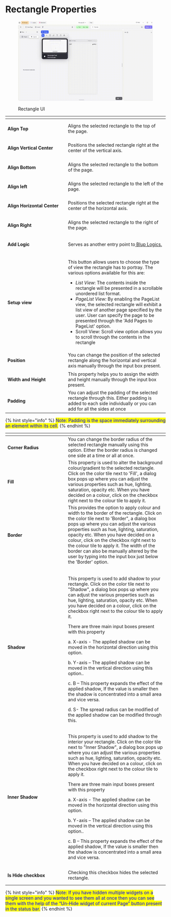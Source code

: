 # Rectangle Properties

<figure><img src="../../../.gitbook/assets/rectangle-ui.gif" alt="Rectangle UI"><figcaption><p>Rectangle UI</p></figcaption></figure>

<table><thead><tr><th width="176"></th><th></th></tr></thead><tbody><tr><td><h4>Align Top</h4></td><td>Aligns the selected rectangle to the top of the page.</td></tr><tr><td><h4>Align Vertical Center</h4></td><td>Positions the selected rectangle right at the center of the vertical axis.</td></tr><tr><td><h4>Align Bottom </h4></td><td>Aligns the selected rectangle to the bottom of the page.</td></tr><tr><td><h4>Align left</h4></td><td>Aligns the selected rectangle to the left of the page.</td></tr><tr><td><h4>Align Horizontal Center</h4></td><td>Positions the selected rectangle right at the center of the horizontal axis.</td></tr><tr><td><h4>Align Right</h4></td><td>Aligns the selected rectangle to the right of the page.</td></tr><tr><td><h4>Add Logic</h4></td><td>Serves as another entry point to<a href="../../logics/"> Blup Logics. </a></td></tr><tr><td><h4>Setup view</h4></td><td><p></p><p>This button allows users to choose the type of view the rectangle has to portray. The various options available for this are:</p><ul><li><em>List View</em>: The contents inside the rectangle will be presented in a scrollable unordered list format.</li><li><em>PageList View:</em> By enabling the PageList view, the selected rectangle will exhibit a list view of another page specified by the user. User can specify the page to be presented through the 'Add Pages to PageList' option.</li><li>Scroll View: Scroll view option allows you to scroll through the contents in the rectangle</li></ul></td></tr><tr><td><h4>Position</h4></td><td>You can change the position of the selected rectangle along the horizontal and vertical axis manually through the input box present.</td></tr><tr><td><h4>Width and Height</h4></td><td>This property helps you to assign the width and height manually through the input box present.</td></tr><tr><td><h4>Padding</h4></td><td>You can adjust the padding of the selected rectangle through this. Either padding is added to each side individually or you can add for all the sides at once</td></tr></tbody></table>

{% hint style="info" %}
<mark style="color:blue;">Note: Padding is the space immediately surrounding an element within its cell.</mark>
{% endhint %}

<table><thead><tr><th width="176"></th><th></th></tr></thead><tbody><tr><td><h4>Corner Radius</h4></td><td>You can change the border radius of the selected rectangle manually using this option. Either the border radius is changed one side at a time or all at once.</td></tr><tr><td><h4>Fill</h4></td><td>This property is used to alter the background colour/gradient to the selected rectangle. Click on the color tile next to 'Fill', a dialog box pops up where you can adjust the various properties such as hue, lighting, saturation, opacity etc. When you have decided on a colour, click on the checkbox right next to the colour tile to apply it.</td></tr><tr><td><h4>Border</h4></td><td>This provides the option to apply colour and width to the border of the rectangle. Click on the color tile next to 'Border", a dialog box pops up where you can adjust the various properties such as hue, lighting, saturation, opacity etc. When you have decided on a colour, click on the checkbox right next to the colour tile to apply it. The width of the border can also be manually altered by the user by typing into the input box just below the 'Border' option.</td></tr><tr><td><h4>Shadow</h4></td><td><h2></h2><p>This property is used to add shadow to your rectangle. Click on the color tile next to "Shadow", a dialog box pops up where you can adjust the various properties such as hue, lighting, saturation, opacity etc. When you have decided on a colour, click on the checkbox right next to the colour tile to apply it. </p><p> There are three main input boxes present with this property</p><p>a. X-axis - The applied shadow can be moved in the horizontal direction using this option.</p><p>b. Y-axis – The applied shadow can be moved in the vertical direction using this option..</p><p>c. B – This property expands the effect of the applied shadow, If the value is smaller then the shadow is concentrated into a small area and vice versa.</p><p>d. S- The spread radius can be modified of the applied shadow can be modified through this.</p></td></tr><tr><td><h4>Inner Shadow</h4></td><td><p>This property is used to add  shadow to the interior your rectangle. Click on the color tile next to "Inner Shadow", a dialog box pops up where you can adjust the various properties such as hue, lighting, saturation, opacity etc. When you have decided on a colour, click on the checkbox right next to the colour tile to apply it. </p><p> There are three main input boxes present with this property</p><p>a. X-axis - The applied shadow can be moved in the horizontal direction using this option.</p><p>b. Y-axis – The applied shadow can be moved in the vertical direction using this option..</p><p>c. B – This property expands the effect of the applied shadow, If the value is smaller then the shadow is concentrated into a small area and vice versa.</p></td></tr><tr><td><h4>Is Hide checkbox</h4></td><td>Checking this checkbox hides the selected rectangle.</td></tr></tbody></table>

{% hint style="info" %}
<mark style="color:blue;">Note: If you have hidden multiple widgets on a single screen and you wanted to see them all at once then you can see them with the help of the “Un-Hide widget of current Page” button present in the status bar.</mark>
{% endhint %}
